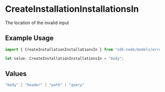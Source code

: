 # CreateInstallationInstallationsIn

The location of the invalid input

## Example Usage

```typescript
import { CreateInstallationInstallationsIn } from "sdk-node/models/errors";

let value: CreateInstallationInstallationsIn = "body";
```

## Values

```typescript
"body" | "header" | "path" | "query"
```